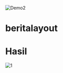 ![Demo2](https://user-images.githubusercontent.com/95389892/201672235-594b0686-9ad4-4786-9fd9-d5f030c7b362.JPG)
# beritalayout
# Hasil
![1](https://user-images.githubusercontent.com/75898886/199197847-1c8b8315-a905-4f7e-8681-3386a31e4d3c.PNG)
